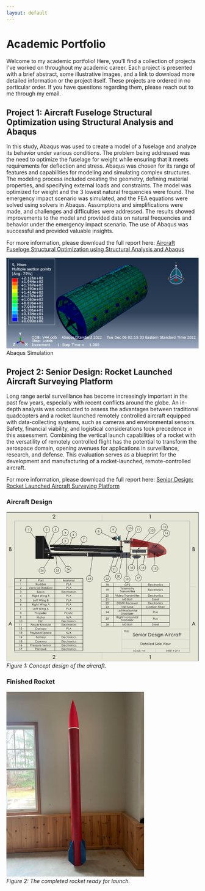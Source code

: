 ```yaml
---
layout: default
---
```


# Academic Portfolio
Welcome to my academic portfolio! Here, you'll find a collection of projects I've worked on throughout my academic career. Each project is presented with a brief abstract, some illustrative images, and a link to download more detailed information or the project itself. These projects are ordered in no particular order. If you have questions regarding them, please reach out to me through my email.

## Project 1: Aircraft Fuseloge Structural Optimization using Structural Analysis and Abaqus
In this study, Abaqus was used to create a model of a fuselage and analyze its behavior under 
various conditions. The problem being addressed was the need to optimize the fuselage for weight 
while ensuring that it meets requirements for deflection and stress. Abaqus was chosen for its range 
of features and capabilities for modeling and simulating complex structures. The modeling process 
included creating the geometry, defining material properties, and specifying external loads and 
constraints. The model was optimized for weight and the 3 lowest natural frequencies were found. 
The emergency impact scenario was simulated, and the FEA equations were solved using solvers 
in Abaqus. Assumptions and simplifications were made, and challenges and difficulties were 
addressed. The results showed improvements to the model and provided data on natural 
frequencies and behavior under the emergency impact scenario. The use of Abaqus was successful 
and provided valuable insights.

For more information, please download the full report here: [Aircraft Fuseloge Structural Optimization using Structural Analysis and Abaqus](/assets/docs/AE4630_AbaqusProject.pdf)

![Project 1 Image](/assets/images/project_1_image.PNG)
Abaqus Simulation

## Project 2: Senior Design: Rocket Launched Aircraft Surveying Platform
Long range aerial surveillance has become increasingly important in the past few years, especially with recent conflicts around the globe. An in-depth analysis was conducted to assess the advantages between traditional quadcopters and a rocket launched remotely controlled aircraft equipped with data-collecting systems, such as cameras and environmental sensors. Safety, financial viability, and logistical considerations took precedence in this assessment. Combining the vertical launch capabilities of a rocket with the versatility of remotely controlled flight has the potential to transform the aerospace domain, opening avenues for applications in surveillance, research, and defense. This evaluation serves as a blueprint for the development and manufacturing of a rocket-launched, remote-controlled aircraft.

For more information, please download the full report here: [Senior Design: Rocket Launched Aircraft Surveying Platform](/assets/docs/Senior%20design%20report.pdf)

### Aircraft Design
![Project 2.1 Image](/assets/images/project_2_image_1.PNG)  
*Figure 1: Concept design of the aircraft.*

### Finished Rocket
![Project 2.2 Image](/assets/images/project_2_image_2.PNG)  
*Figure 2: The completed rocket ready for launch.*

